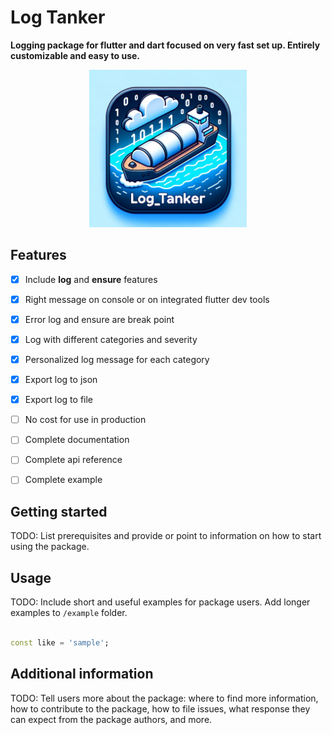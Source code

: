 <!--
This README describes the package. If you publish this package to pub.dev,
this README's contents appear on the landing page for your package.

For information about how to write a good package README, see the guide for
[writing package pages](https://dart.dev/guides/libraries/writing-package-pages).

For general information about developing packages, see the Dart guide for
[creating packages](https://dart.dev/guides/libraries/create-library-packages)
and the Flutter guide for
[developing packages and plugins](https://flutter.dev/developing-packages).
-->
# Log Tanker
**Logging package for flutter and dart focused on very fast set up.
Entirely customizable and easy to use.**
<p align="center">
  <img src="https://github.com/ObNitram/log_tanker/blob/main/log_tanker.png?raw=true" width=50% height=50%>
</p>

## Features

<!--TODO: List what your package can do. Maybe include images, gifs, or videos.-->
- [x] Include **log** and **ensure** features
- [x] Right message on console or on integrated flutter dev tools
- [x] Error log and ensure are break point
- [x] Log with different categories and severity
- [x] Personalized log message for each category
- [x] Export log to json
- [x] Export log to file
- [ ] No cost for use in production
- [ ] Complete documentation
- [ ] Complete api reference
- [ ] Complete example



## Getting started

TODO: List prerequisites and provide or point to information on how to
start using the package.

## Usage

TODO: Include short and useful examples for package users. Add longer examples
to `/example` folder.

```dart

const like = 'sample';
```

## Additional information

TODO: Tell users more about the package: where to find more information, how to
contribute to the package, how to file issues, what response they can expect
from the package authors, and more.
